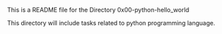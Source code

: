 This is a README file for the Directory 0x00-python-hello_world

This directory will include tasks related to python programming language.

